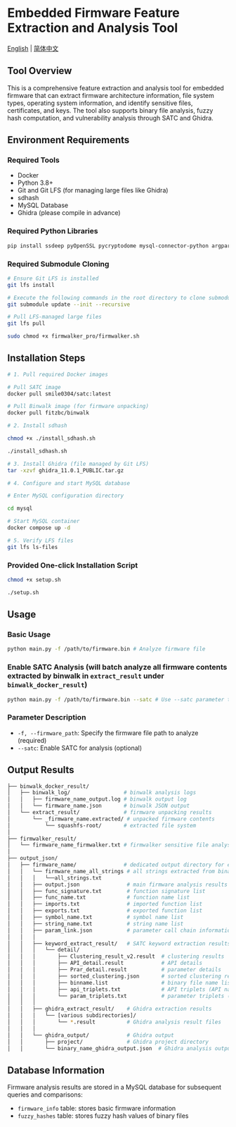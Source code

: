 # Embedded Firmware Feature Extraction and Analysis Tool

[English](README.md) | [简体中文](README-zh.md)

## Tool Overview

This is a comprehensive feature extraction and analysis tool for embedded firmware that can extract firmware architecture information, file system types, operating system information, and identify sensitive files, certificates, and keys. The tool also supports binary file analysis, fuzzy hash computation, and vulnerability analysis through SATC and Ghidra.

## Environment Requirements

### Required Tools
- Docker
- Python 3.8+
- Git and Git LFS (for managing large files like Ghidra)
- sdhash
- MySQL Database
- Ghidra (please compile in advance)

### Required Python Libraries
```bash
pip install ssdeep pyOpenSSL pycryptodome mysql-connector-python argparse
```

### Required Submodule Cloning
```bash
# Ensure Git LFS is installed
git lfs install

# Execute the following commands in the root directory to clone submodule contents (ensure GitHub connectivity)
git submodule update --init --recursive

# Pull LFS-managed large files
git lfs pull

sudo chmod +x firmwalker_pro/firmwalker.sh
```

## Installation Steps

```bash
# 1. Pull required Docker images

# Pull SATC image
docker pull smile0304/satc:latest

# Pull Binwalk image (for firmware unpacking)
docker pull fitzbc/binwalk 

# 2. Install sdhash

chmod +x ./install_sdhash.sh

./install_sdhash.sh

# 3. Install Ghidra (file managed by Git LFS)
tar -xzvf ghidra_11.0.1_PUBLIC.tar.gz

# 4. Configure and start MySQL database

# Enter MySQL configuration directory

cd mysql

# Start MySQL container
docker compose up -d

# 5. Verify LFS files
git lfs ls-files
```

### Provided One-click Installation Script

```bash
chmod +x setup.sh

./setup.sh
```

## Usage

### Basic Usage

```bash
python main.py -f /path/to/firmware.bin # Analyze firmware file
```

### Enable SATC Analysis (will batch analyze all firmware contents extracted by binwalk in `extract_result` under `binwalk_docker_result`)

```bash
python main.py -f /path/to/firmware.bin --satc # Use --satc parameter to invoke SATC for deep analysis (if encountering memory issues, modify memory limits inside the SATC container)
```

### Parameter Description
- `-f, --firmware_path`: Specify the firmware file path to analyze (required)
- `--satc`: Enable SATC for analysis (optional)

## Output Results

```bash
├── binwalk_docker_result/
│   ├── binwalk_log/                 # binwalk analysis logs
│   │   ├── firmware_name_output.log # binwalk output log
│   │   └── firmware_name.json       # binwalk JSON output
│   └── extract_result/              # firmware unpacking results
│       └── _firmware_name.extracted/ # unpacked firmware contents
│           └── squashfs-root/       # extracted file system
│
├── firmwalker_result/
│   └── firmware_name_firmwalker.txt # firmwalker sensitive file analysis results
│
├── output_json/
│   ├── firmware_name/               # dedicated output directory for each firmware
│   │   └── firmware_name_all_strings # all strings extracted from binary files
│   │   │   └──all_strings.txt 
│   │   ├── output.json               # main firmware analysis results
│   │   ├── func_signature.txt        # function signature list
│   │   ├── func_name.txt             # function name list
│   │   ├── imports.txt               # imported function list
│   │   ├── exports.txt               # exported function list
│   │   ├── symbol_name.txt           # symbol name list
│   │   ├── string_name.txt           # string name list
│   │   ├── param_link.json           # parameter call chain information
│   │   │
│   │   ├── keyword_extract_result/   # SATC keyword extraction results
│   │   │   └── detail/
│   │   │       ├── Clustering_result_v2.result  # clustering results
│   │   │       ├── API_detail.result            # API details
│   │   │       ├── Prar_detail.result           # parameter details
│   │   │       ├── sorted_clustering.json       # sorted clustering results
│   │   │       ├── binname.list                 # binary file name list
│   │   │       ├── api_triplets.txt             # API triplets (API name, text file, binary file)
│   │   │       └── param_triplets.txt           # parameter triplets (parameter name, text file, binary file)
│   │   │
│   │   ├── ghidra_extract_result/    # Ghidra extraction results
│   │   │   └── [various subdirectories]/
│   │   │       └── *.result          # Ghidra analysis result files
│   │   │
│   │   └── ghidra_output/            # Ghidra output
│   │       ├── project/              # Ghidra project directory
│   │       └── binary_name_ghidra_output.json  # Ghidra analysis output
```

## Database Information

Firmware analysis results are stored in a MySQL database for subsequent queries and comparisons:
- `firmware_info` table: stores basic firmware information
- `fuzzy_hashes` table: stores fuzzy hash values of binary files